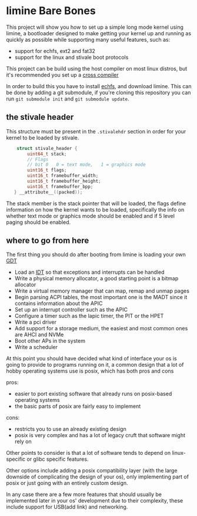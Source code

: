 # limine Bare Bones

This project will show you how to set up a simple long mode kernel using limine, a bootloader designed to make getting your kernel up and running as quickly as possible while supporting many useful features, such as:


* support for echfs, ext2 and fat32
* support for the linux and stivale boot protocols

This project can be build using the host compiler on most linux distros, but it's recommended you set up a [cross compiler](https://osdev.wiki/tools:compilers:gcc:x86:generic)


In order to build this you have to install [echfs](https://github.com/qword-os/echfs), and download limine. This can be done by adding a git submodule, if you're cloning this repository you can run `git submodule init` and `git submodule update`.

## the stivale header
This structure must be present in the `.stivalehdr` section in order for your kernel to be loaded by stivale.

```c
    struct stivale_header {
        uint64_t stack;
        // Flags
        // bit 0   0 = text mode,   1 = graphics mode
        uint16_t flags;
        uint16_t framebuffer_width;
        uint16_t framebuffer_height;
        uint16_t framebuffer_bpp;
   } __attribute__((packed));
```

 The stack member is the stack pointer that will be loaded, the flags define information on how the kernel wants to be loaded, specifically the info on whether text mode or graphics mode should be enabled and if 5 level paging should be enabled. 

## where to go from here

The first thing you should do after booting from limine is loading your own [GDT](https://osdev.wiki/x86:structures:gdt)

* Load an [IDT](https://osdev.wiki/x86:structures:gdt) so that exceptions and interrupts can be handled 
* Write a physical memory allocator, a good starting point is a bitmap allocator
* Write a virtual memory manager that can map, remap and unmap pages
* Begin parsing ACPI tables, the most important one is the MADT since it contains information about the APIC
* Set up an interrupt controller such as the APIC
* Configure a timer such as the lapic timer, the PIT or the HPET
* Write a pci driver
* Add support for a storage medium, the easiest and most common ones are AHCI and NVMe
* Boot other APs in the system
* Write a scheduler

At this point you should have decided what kind of interface your os is going to provide to programs running on it, a common design that a lot of hobby operating systems use is posix, which has both pros and cons

pros:

* easier to port existing software that already runs on posix-based operating systems
* the basic parts of posix are fairly easy to implement 

cons:

* restricts you to use an already existing design
* posix is very complex and has a lot of legacy cruft that software might rely on

Other points to consider is that a lot of software tends to depend on linux-specific or glibc specific features.

Other options include adding a posix compatibility layer (with the large downside of complicating the design of your os), only implementing part of posix or just going with an entirely custom design.

In any case there are a few more features that should usually be implemented later in your os' development due to their complexity, these include support for USB(add link) and networking.
